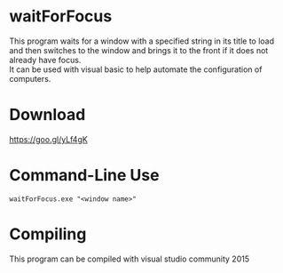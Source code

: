 # waitForFocus
This program waits for a window with a specified string in its title to load and then switches to the window and brings it to the front if it does not already have focus.  
It can be used with visual basic to help automate the configuration of computers.  

# Download
https://goo.gl/yLf4gK

# Command-Line Use
`waitForFocus.exe "<window name>"`

# Compiling
This program can be compiled with visual studio community 2015

